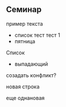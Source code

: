 ## Семинар 
пример текста
* список
тест 
тест 1
* пятница

Список 
  * выпадающий

  
созадать конфликт?

новая строка

еще однановая